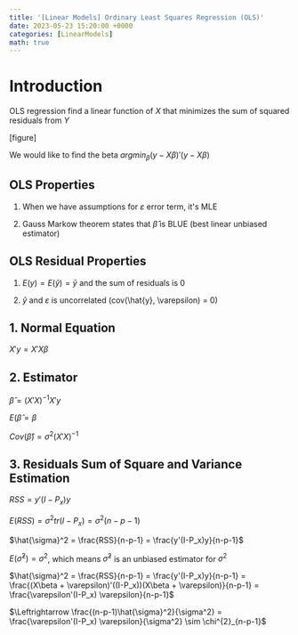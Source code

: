 ```yaml
---
title: '[Linear Models] Ordinary Least Squares Regression (OLS)'
date: 2023-05-23 15:20:00 +0000
categories: [LinearModels]
math: true
---
```


# Introduction

OLS regression find a linear function of $X$ that minimizes the sum of squared residuals from $Y$

[figure]

We would like to find the beta $argmin_{\beta}(y-X\beta)'(y-X\beta)$

## OLS Properties
1. When we have assumptions for $\varepsilon$ error term, it's MLE

2. Gauss Markow theorem states that $\hat{\beta}$ is BLUE (best linear unbiased estimator)

## OLS Residual Properties
1. $E(y) = E(\hat{y}) = \bar{y}$ and the sum of residuals is 0 

2. $\hat{y}$ and $\varepsilon$ is uncorrelated (cov(\hat{y}, \varepsilon) = 0)

## 1. Normal Equation 

$X'y = X'X\beta$

## 2. Estimator

$\hat{\beta} = (X'X)^{-1}X'y$

$E(\hat{\beta} = \beta$

$Cov(\hat{\beta}) = \sigma^2(X'X)^{-1}$

## 3. Residuals Sum of Square and Variance Estimation

$RSS = y'(I-P_x)y$


$E(RSS) = \sigma^2 tr(I-P_x) = \sigma^2 (n-p-1)$

$\hat{\sigma}^2 = \frac{RSS}{n-p-1} = \frac{y'(I-P_x)y}{n-p-1}$ 

$E(\hat{\sigma}^2) = \sigma^2$, which means $\hat{\sigma}^2$ is an unbiased estimator for $\sigma^2$

$\hat{\sigma}^2 = \frac{RSS}{n-p-1} = \frac{y'(I-P_x)y}{n-p-1} = \frac{(X\beta + \varepsilon)'((I-P_x))(X\beta + \varepsilon)}{n-p-1} = \frac{\varepsilon'(I-P_x) \varepsilon}{n-p-1}$


$\Leftrightarrow \frac{(n-p-1)\hat{\sigma}^2}{\sigma^2} = \frac{\varepsilon'(I-P_x) \varepsilon}{\sigma^2} \sim \chi^{2}_{n-p-1}$





